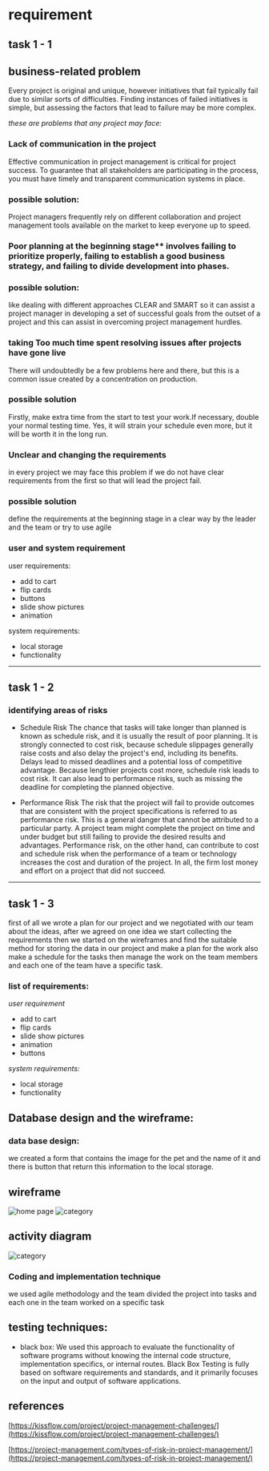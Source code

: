 
# requirement

## task 1 - 1
## business-related problem 

Every project is original and unique, however initiatives that fail typically fail due to similar sorts of difficulties.
Finding instances of failed initiatives is simple, but assessing the factors that lead to failure may be more complex. 


*these are problems that any project may face:*

### Lack of communication in the project
Effective communication in project management is critical for project success.
To guarantee that all stakeholders are participating in the process, you must have timely and transparent communication systems in place. 

### possible solution:

Project managers frequently rely on different collaboration and project management tools available on the market to keep everyone up to speed. 



### Poor planning at the beginning stage** involves failing to prioritize properly, failing to establish a good business strategy, and failing to divide development into phases. 

### possible solution:
like dealing with different approaches CLEAR and SMART so it can assist a project manager in developing a set of successful goals from the outset of a project and this can assist in overcoming project management hurdles. 


### taking Too much time spent resolving issues after projects have gone live
There will undoubtedly be a few problems here and there, but this is a common issue created by a concentration on production. 

### possible solution

Firstly, make extra time from the start to test your work.If necessary, double your normal testing time.
Yes, it will strain your schedule even more, but it will be worth it in the long run. 




### Unclear and changing the requirements
in every project we may face this problem if we do not have clear requirements from the first so that will lead the project fail.

### possible solution
define the requirements at the beginning stage in a clear way by the leader and the team or try to use agile 

### user and system requirement
user requirements:
- add to cart 
- flip cards
- buttons
- slide show pictures
- animation 

system requirements:
- local storage 
- functionality 

---

## task 1 - 2
### identifying areas of risks

- Schedule Risk
The chance that tasks will take longer than planned is known as schedule risk, and it is usually the result of poor planning. It is strongly connected to cost risk, because schedule slippages generally raise costs and also delay the project's end, including its benefits. Delays lead to missed deadlines and a potential loss of competitive advantage.
Because lengthier projects cost more, schedule risk leads to cost risk.
It can also lead to performance risks, such as missing the deadline for completing the planned objective. 
 


- Performance Risk
The risk that the project will fail to provide outcomes that are consistent with the project specifications is referred to as performance risk.
This is a general danger that cannot be attributed to a particular party.
A project team might complete the project on time and under budget but still failing to provide the desired results and advantages. Performance risk, on the other hand, can contribute to cost and schedule risk when the performance of a team or technology increases the cost and duration of the project.
In all, the firm lost money and effort on a project that did not succeed. 

---

## task 1 - 3

first of all we wrote a plan for our project and we negotiated with our team about the ideas, after we agreed on one idea we start collecting the requirements then we started on the wireframes and find the suitable method for storing the data in our project and make a plan for the work also make a schedule for the tasks
then manage the work on the team members and each one of the team have a specific task.

### list of requirements: 

*user requirement*

- add to cart 
- flip cards
- slide show pictures
- animation 
- buttons



*system requirements:*
- local storage 
- functionality 


## Database design and the wireframe: 
### data base design: 
we created a form that contains the image for the pet and the name of it and there is button that return this information to the local storage.

## wireframe
![home page](homePage.png)
![category](wireframe.png)


## activity diagram
![category](Diagram1.PNG)



### Coding and implementation technique
we used agile methodology and the team divided the project into tasks and each one in the team worked on a specific task 

## testing techniques: 

- black box: 
We used this approach to evaluate the functionality of software programs without knowing the internal code structure, implementation specifics, or internal routes.
Black Box Testing is fully based on software requirements and standards, and it primarily focuses on the input and output of software applications.






















## references

[https://kissflow.com/project/project-management-challenges/](https://kissflow.com/project/project-management-challenges/)


[https://project-management.com/types-of-risk-in-project-management/](https://project-management.com/types-of-risk-in-project-management/)




